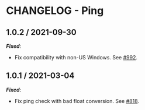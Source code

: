 # CHANGELOG - Ping

## 1.0.2 / 2021-09-30

***Fixed***: 

* Fix compatibility with non-US Windows. See [#992](https://github.com/DataDog/integrations-extras/pull/992).


## 1.0.1 / 2021-03-04

***Fixed***: 

* Fix ping check with bad float conversion. See [#818](https://github.com/DataDog/integrations-extras/pull/818).


